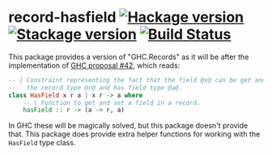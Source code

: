 # record-hasfield [![Hackage version](https://img.shields.io/hackage/v/record-hasfield.svg?label=Hackage)](https://hackage.haskell.org/package/record-hasfield) [![Stackage version](https://www.stackage.org/package/record-hasfield/badge/nightly?label=Stackage)](https://www.stackage.org/package/record-hasfield) [![Build Status](https://img.shields.io/travis/ndmitchell/record-hasfield/master.svg?label=Build)](https://travis-ci.org/ndmitchell/record-hasfield)

This package provides a version of "GHC.Records" as it will be after the implementation of
[GHC proposal #42](https://github.com/ghc-proposals/ghc-proposals/blob/master/proposals/0042-record-set-field.rst), which reads:

```haskell
-- | Constraint representing the fact that the field @x@ can be get and set on
--   the record type @r@ and has field type @a@.
class HasField x r a | x r -> a where
    -- | Function to get and set a field in a record.
    hasField :: r -> (a -> r, a)
```

In GHC these will be magically solved, but this package doesn't provide that. This package does provide extra helper functions for working with the `HasField` type class.
